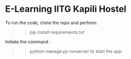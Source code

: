 # E-Learning IITG Kapili Hostel

To run the code, clone the repo and perform:
>> pip install requirements.txt

Initiate the command : 
>> python manage.py runserver
to start the app
